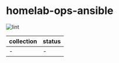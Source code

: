# homelab-ops-ansible

![lint](https://github.com/ppat/test-ansible/actions/workflows/lint.yaml/badge.svg)

| collection | status |
| --- | --- |
| - | - |
